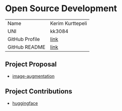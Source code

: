 # Open Source Development

|  |  | 
|:--|:--|
|Name|Kerim Kurttepeli|
|UNI| kk3084|
| GitHub Profile | [link](https://github.com/kurttepelikerim) |
| GitHub README | [link](https://github.com/kurttepelikerim/kurttepelikerim/blob/main/README.md) |

## Project Proposal
- [image-augmentation](../projects/python/image_augmentation.md)

## Project Contributions
- [huggingface](../projects/python/huggingface.md)
